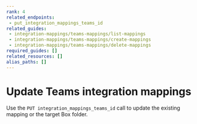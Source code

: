 ```yaml
---
rank: 4
related_endpoints:
 - put_integration_mappings_teams_id
related_guides:
 - integration-mappings/teams-mappings/list-mappings
 - integration-mappings/teams-mappings/create-mappings
 - integration-mappings/teams-mappings/delete-mappings
required_guides: []
related_resources: []
alias_paths: []
---
```

# Update Teams integration mappings

Use the `PUT integration_mappings_teams_id` call to update the
existing mapping or the target Box folder.